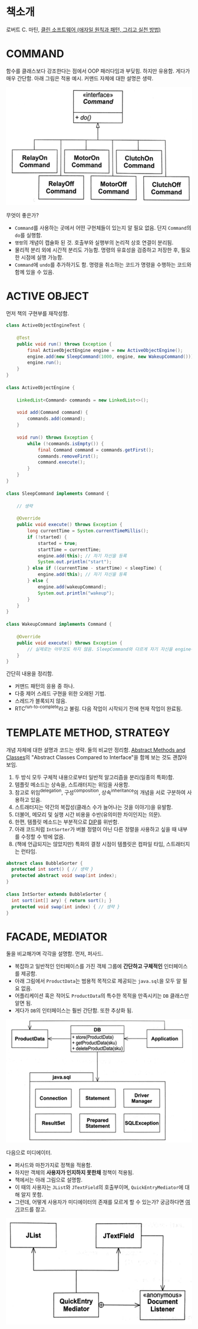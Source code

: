 # 책소개

로버트 C. 마틴, [클린 소프트웨어 (애자일 원칙과 패턴, 그리고 실천 방법)](http://jpub.tistory.com/682)

# COMMAND

함수를 클래스보다 강조한다는 점에서 OOP 패러다임과 부딪힘. 하지만 유용함. 게다가 매우 간단함. 아래 그림은 적용 예시. 커맨드 자체에 대한 설명은 생략.

![command](command.png)

무엇이 좋은가?

- `Command`를 사용하는 곳에서 어떤 구현체들이 있는지 알 필요 없음. 단지 `Command`의 `do`를 실행함.
- `명령`의 개념이 캡슐화 된 것. 호출부와 실행부의 논리적 상호 연결이 분리됨.
- 물리적 분리 외에 시간적 분리도 가능함. 명령의 유효성을 검증하고 저장한 후, 필요한 시점에 실행 가능함.
- `Command`에 `undo`를 추가하기도 함. 명령을 취소하는 코드가 명령을 수행하는 코드와 함께 있을 수 있음.

# ACTIVE OBJECT

먼저 책의 구현부를 재작성함.

```java
class ActiveObjectEngineTest {

    @Test
    public void run() throws Exception {
        final ActiveObjectEngine engine = new ActiveObjectEngine();
        engine.add(new SleepCommand(1000, engine, new WakeupCommand()));
        engine.run();
    }
}

class ActiveObjectEngine {

    LinkedList<Command> commands = new LinkedList<>();

    void add(Command command) {
        commands.add(command);
    }

    void run() throws Exception {
        while (!commands.isEmpty()) {
            final Command command = commands.getFirst();
            commands.removeFirst();
            command.execute();
        }
    }
}

class SleepCommand implements Command {

    // 생략

    @Override
    public void execute() throws Exception {
        long currentTime = System.currentTimeMillis();
        if (!started) {
            started = true;
            startTime = currentTime;
            engine.add(this); // 자기 자신을 등록
            System.out.println("start");
        } else if ((currentTime - startTime) < sleepTime) {
            engine.add(this); // 자기 자신을 등록
        } else {
            engine.add(wakeupCommand);
            System.out.println("wakeup");
        }
    }
}

class WakeupCommand implements Command {

    @Override
    public void execute() throws Exception {
        // 실제로는 아무것도 하지 않음. SleepCommand와 다르게 자기 자신을 engine에 등록하지 않을 뿐.
    }
}
```

간단히 내용을 정리함.

- 커맨드 패턴의 응용 중 하나.
- 다중 제어 스레드 구현을 위한 오래된 기법.
- 스레드가 블록되지 않음.
- RTC<sup>run-to-complete</sup>라고 불림. 다음 작업이 시작되기 전에 현재 작업이 완료됨.

# TEMPLATE METHOD, STRATEGY

개념 자체에 대한 설명과 코드는 생략. 둘의 비교만 정리함. [Abstract Methods and Classes](http://docs.oracle.com/javase/tutorial/java/IandI/abstract.html)의 "Abstract Classes Compared to Interface"을 함께 보는 것도 괜찮아 보임.

1. 두 방식 모두 구체적 내용으로부터 일반적 알고리즘을 분리(일종의 특화)함.
2. 템플릿 메소드는 상속을, 스트래터지는 위임을 사용함.
3. 참고로 위임<sup>delegation</sup>, 구성<sup>composition</sup>, 상속<sup>inheritance</sup>의 개념을 서로 구분하여 사용하고 있음.
4. 스트래터지는 약간의 복잡성(클래스 수가 늘어나는 것을 이야기)을 유발함.
5. 더불어, 메모리 및 실행 시간 비용을 수반(유의미한 차이인지는 의문).
6. 한편, 템플릿 메소드는 부분적으로 [DIP](https://en.wikipedia.org/wiki/Dependency_inversion_principle)를 위반함.
7. 아래 코드처럼 `IntSorter`가 버블 정렬이 아닌 다른 정렬을 사용하고 싶을 때 내부를 수정할 수 밖에 없음.
8. (책에 언급되지는 않았지만) 특화의 결정 시점이 템플릿은 컴파일 타임, 스트래터지는 런타임.

```java
abstract class BubbleSorter {
  protected int sort() { // 생략 }
  protected abstract void swap(int index);
}

class IntSorter extends BubbleSorter {
  int sort(int[] ary) { return sort(); }
  protected void swap(int index) { // 생략 }
}
```

# FACADE, MEDIATOR

둘을 비교해가며 각각을 설명함. 먼저, 퍼사드.

- 복잡하고 일반적인 인터페이스를 가진 객체 그룹에 **간단하고 구체적인** 인터페이스를 제공함.
- 아래 그림에서 `ProductData`는 범용적 목적으로 제공되는 `java.sql`을 모두 알 필요 없음.
- 어플리케이션 혹은 적어도 `ProductData`의 특수한 목적을 만족시키는 `DB` 클래스만 알면 됨.
- 게다가 `DB`의 인터페이스는 훨씬 간단함. 또한 추상화 됨.

![facade](facade.jpeg)

다음으로 미디에이터.

- 퍼사드와 마찬가지로 정책을 적용함.
- 하지만 객체의 **사용자가 인지하지 못한채** 정책이 적용됨.
- 책에서는 아래 그림으로 설명함.
- 이 때의 사용자는 `JList`와 `JTextField`의 호출부이며, `QuickEntryMediator`에 대해 알지 못함.
- 그런데, 어떻게 사용자가 미디에이터의 존재를 모르게 할 수 있는가? 궁금하다면 [여기](https://en.wikipedia.org/wiki/Mediator_pattern)코드를 참고.

![mediator](mediator.jpeg)
